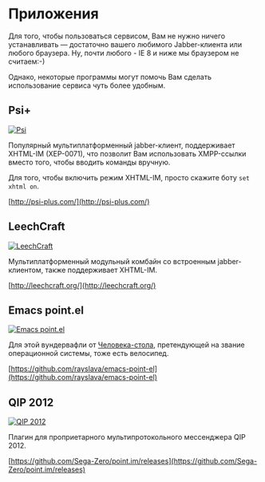 # Приложения

Для того, чтобы пользоваться сервисом, Вам не нужно ничего устанавливать&nbsp;— достаточно вашего любимого Jabber-клиента или любого браузера. Ну, почти любого - IE 8 и ниже мы браузером не считаем:-)

Однако, некоторые программы могут помочь Вам сделать использование сервиса чуть более удобным.

## Psi+

[![Psi]({{env.request.protocol}}://{{settings.domain}}/img/help/psi-plus-thumb.jpg)]({{env.request.protocol}}://{{settings.domain}}/img/help/psi-plus.png)

Популярный мультиплатформенный jabber-клиент, поддерживает XHTML-IM (XEP-0071),
что позволит Вам использовать XMPP-ссылки вместо того, чтобы вводить команды вручную.

Для того, чтобы включить режим XHTML-IM, просто скажите боту `set xhtml on`.

[http://psi-plus.com/](http://psi-plus.com/)

## LeechCraft

[![LeechCraft]({{env.request.protocol}}://{{settings.domain}}/img/help/leechcraft-thumb.jpg)]({{env.request.protocol}}://{{settings.domain}}/img/help/leechcraft.png)

Мультиплатформенный модульный комбайн со встроенным jabber-клиентом, также поддерживает XHTML-IM.

[http://leechcraft.org/](http://leechcraft.org/)

## Emacs point.el

[![Emacs point.el]({{env.request.protocol}}://{{settings.domain}}/img/help/emacs-point-el-thumb.jpg)]({{env.request.protocol}}://{{settings.domain}}/img/help/emacs-point-el.png)

Для этой вундервафли от [Человека-стола](https://en.wikipedia.org/wiki/Stallman), претендующей на звание операционной системы, тоже есть велосипед.

[https://github.com/rayslava/emacs-point-el](https://github.com/rayslava/emacs-point-el)

## QIP 2012

[![QIP 2012]({{env.request.protocol}}://{{settings.domain}}/img/help/qip2012-thumb.png)]({{env.request.protocol}}://{{settings.domain}}/img/help/qip2012.png)

Плагин для проприетарного мультипротокольного мессенджера QIP 2012.

[https://github.com/Sega-Zero/point.im/releases](https://github.com/Sega-Zero/point.im/releases)
